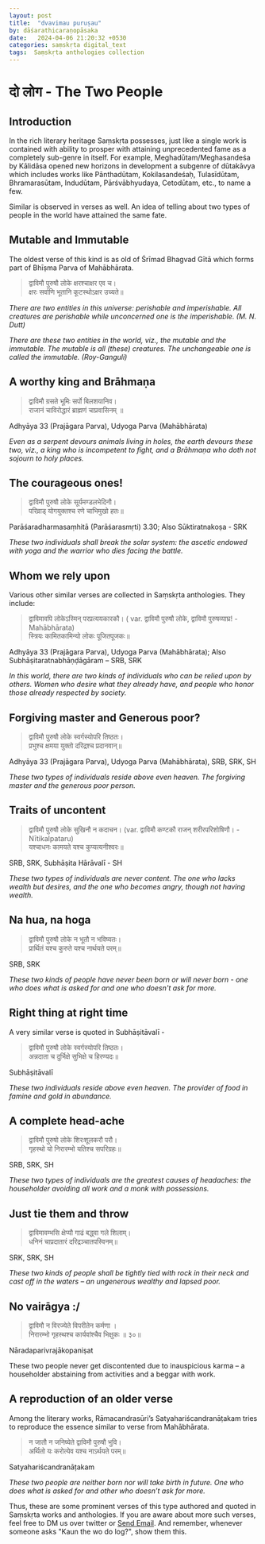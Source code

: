 ```yaml
---
layout: post
title:  "dvavimau puruṣau"
by: dāśarathicaraṇopāsaka
date:   2024-04-06 21:20:32 +0530
categories: saṃskṛta digital_text
tags:  Saṃskṛta anthologies collection
---
```

# दो लोग - The Two People


## Introduction


In the rich literary heritage Saṃskṛta possesses, just like a single work is contained with ability to prosper with attaining unprecedented fame as a completely sub-genre in itself. For example, Meghadūtam/Meghasandeśa by Kālidāsa opened new horizons in development a subgenre of dūtakāvya which includes works like Pānthadūtam, Kokilasandeśaḥ, Tulasīdūtam, Bhramarasūtam, Indudūtam, Pārśvābhyudaya, Cetodūtam, etc., to name a few.

Similar is observed in verses as well. An idea of telling about two types of people in the world have attained the same fate. 

## Mutable and Immutable


The oldest verse of this kind is as old of Śrīmad Bhagvad Gītā which forms part of Bhīṣma Parva of Mahābhārata.

> द्वाविमौ पुरुषौ लोके क्षरश्चाक्षर एव च। <br /> 
> क्षरः सर्वाणि भूतानि कूटस्थोऽक्षर उच्यते॥

_There are two entities in this universe: perishable and imperishable. All creatures are perishable while unconcerned one is the imperishable. (M. N. Dutt)_

_There are these two entities in the world, viz., the mutable and the immutable. The mutable is all (these) creatures. The unchangeable one is called the immutable. (Roy-Ganguli)_

## A worthy king and Brāhmaṇa

> द्वाविमौ ग्रसते भूमिः सर्पो बिलशयानिव।  <br />
राजानं चाविरोद्धारं ब्राह्मणं चाप्रवासिनम् ॥

Adhyāya 33 (Prajāgara Parva), Udyoga Parva (Mahābhārata)

_Even as a serpent devours animals living in holes, the earth devours these two, viz., a king who is incompetent to fight, and a Brāhmaṇa who doth not sojourn to holy places._

## The courageous ones!

> द्वाविमौ पुरुषौ लोके सूर्यमण्डलभेदिनौ।  <br />
परिव्राड् योगयुक्तश्च रणे चाभिमुखो हतः॥

Parāśaradharmasaṃhitā (Parāśarasmṛti) 3.30; Also Sūktiratnakoṣa - SRK

_These two individuals shall break the solar system: the ascetic endowed with yoga and the warrior who dies facing the battle._

## Whom we rely upon

Various other similar verses are collected in Saṃskṛta anthologies. They include:

> द्वाविमावपि लोकेऽस्मिन् परप्रत्ययकारकौ।  ( var. द्वाविमौ पुरुषौ लोके, द्वाविमौ पुरुषव्याघ्र! - Mahābhārata) <br />
स्त्रियः कामितकामिन्यो लोकः पूजितपूजकः॥ 

Adhyāya 33 (Prajāgara Parva), Udyoga Parva (Mahābhārata); Also Subhāṣitaratnabhāṇḍāgāram – SRB, SRK

_In this world, there are two kinds of individuals who can be relied upon by others. Women who desire what they already have, and people who honor those already respected by society._

## Forgiving master and Generous poor? 

> द्वाविमौ पुरुषौ लोके स्वर्गस्योपरि तिष्ठतः।  <br />
प्रभुश्च क्षमया युक्तो दरिद्रश्च प्रदानवान्॥

Adhyāya 33 (Prajāgara Parva), Udyoga Parva (Mahābhārata), SRB, SRK, SH

_These two types of individuals reside above even heaven. The forgiving master and the generous poor person._

## Traits of uncontent

> द्वाविमौ पुरुषौ लोके सुखिनौ न कदाचन। (var. द्वाविमौ कण्टकौ राजन् शरीरपरिशोषिणौ। - Nītikalpataru)  <br />
यश्चाधनः कामयते यश्च कुप्यत्यनीश्वरः॥

SRB, SRK, Subhāṣita Hārāvalī - SH

_These two types of individuals are never content. The one who lacks wealth but desires, and the one who becomes angry, though not having wealth._

## Na hua, na hoga

> द्वाविमौ पुरुषौ लोके न भूतौ न भविष्यतः।  <br />
प्रार्थितं यश्च कुरुते यश्च नार्थयते परम्॥

SRB, SRK

_These two kinds of people have never been born or will never born - one who does what is asked for and one who doesn't ask for more._

## Right thing at right time

A very similar verse is quoted in Subhāṣitāvalī -

> द्वाविमौ पुरुषौ लोके स्वर्गस्योपरि तिष्ठतः।  <br />
अन्नदाता च दुर्भिक्षे सुभिक्षे च हिरण्यदः॥

Subhāṣitāvalī

_These two individuals reside above even heaven. The provider of food in famine and gold in abundance._

## A complete head-ache

> द्वाविमौ पुरुषो लोके शिरःशूलकरौ परौ।  
गृहस्थो यो निरारम्भो यतिश्च सपरिग्रहः॥

SRB, SRK, SH

_These two types of individuals are the greatest causes of headaches: the householder avoiding all work and a monk with possessions._

## Just tie them and throw

> द्वाविमावम्भसि क्षेप्यौ गाढं बद्ध्वा गले शिलाम्।  <br />
धनिनं चाप्रदातारं दरिद्रञ्चातपस्विनम्॥

SRK, SRK, SH

_These two kinds of people shall be tightly tied with rock in their neck and cast off in the waters – an ungenerous wealthy and lapsed poor._

## No vairāgya :/

> द्वाविमौ न विरज्येते विपरीतेन कर्मणा ।  <br />
निरारम्भो गृहस्थश्च कार्यवांश्चैव भिक्षुकः ॥ ३०॥

Nāradaparivrajākopaniṣat

These two people never get discontented due to inauspicious karma – a householder abstaining from activities and a beggar with work.

## A reproduction of an older verse

Among the literary works, Rāmacandrasūri’s Satyahariścandranāṭakam tries to reproduce the essence similar to verse from Mahābhārata.

> न जातौ न जनिष्येते द्वाविमौ पुरुषौ भुवि।  <br />
अर्थितो यः करोत्येव यश्च नाऽर्थयते परम्॥

Satyahariścandranāṭakam

_These two people are neither born nor will take birth in future. One who does what is asked for and other who doesn’t ask for more._

Thus, these are some prominent verses of this type authored and quoted in Saṃskṛta works and anthologies. If you are aware about more such verses, feel free to DM us over twitter or  <a id="contact-link" href="#">Send Email</a>.
And remember, whenever someone asks "Kaun the wo do log?", show them this.

<script>
    var firstPart = "sanskrithitaay";
    var secondPart = "gmail.com";
    var contactLink = document.getElementById("contact-link");
    contactLink.setAttribute("href", "mailto:" + firstPart + "@" + secondPart);
</script>